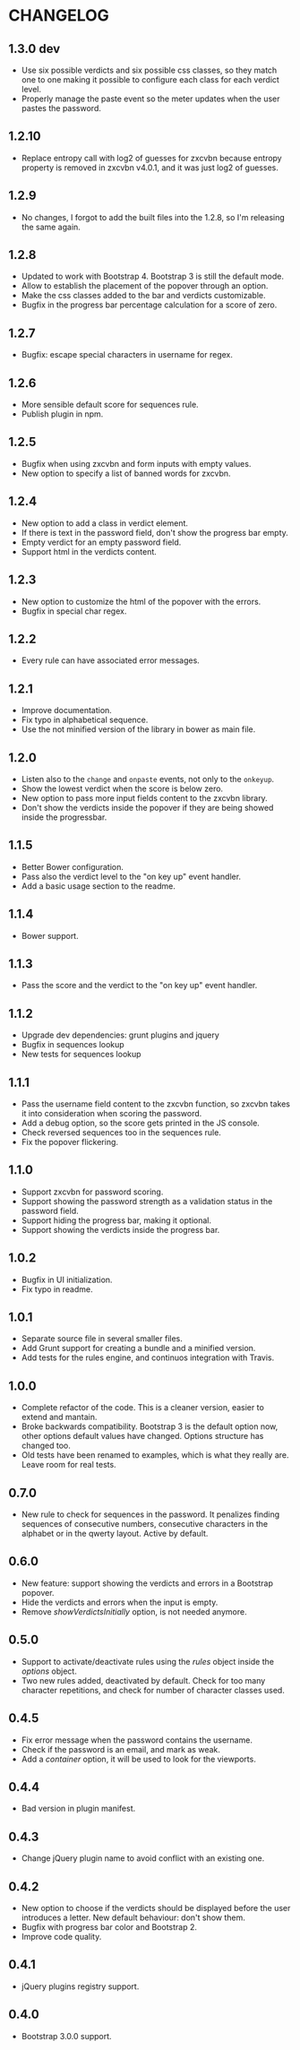 # CHANGELOG

## 1.3.0 dev

- Use six possible verdicts and six possible css classes, so they match one
  to one making it possible to configure each class for each verdict level.
- Properly manage the paste event so the meter updates when the user pastes the
  password.

## 1.2.10

- Replace entropy call with log2 of guesses for zxcvbn because entropy property
  is removed in zxcvbn v4.0.1, and it was just log2 of guesses.

## 1.2.9

- No changes, I forgot to add the built files into the 1.2.8, so I'm releasing
  the same again.

## 1.2.8

- Updated to work with Bootstrap 4. Bootstrap 3 is still the default mode.
- Allow to establish the placement of the popover through an option.
- Make the css classes added to the bar and verdicts customizable.
- Bugfix in the progress bar percentage calculation for a score of zero.

## 1.2.7

- Bugfix: escape special characters in username for regex.

## 1.2.6

- More sensible default score for sequences rule.
- Publish plugin in npm.

## 1.2.5

- Bugfix when using zxcvbn and form inputs with empty values.
- New option to specify a list of banned words for zxcvbn.

## 1.2.4

- New option to add a class in verdict element.
- If there is text in the password field, don't show the progress bar empty.
- Empty verdict for an empty password field.
- Support html in the verdicts content.

## 1.2.3

- New option to customize the html of the popover with the errors.
- Bugfix in special char regex.

## 1.2.2

- Every rule can have associated error messages.

## 1.2.1

- Improve documentation.
- Fix typo in alphabetical sequence.
- Use the not minified version of the library in bower as main file.

## 1.2.0

- Listen also to the `change` and `onpaste` events, not only to the `onkeyup`.
- Show the lowest verdict when the score is below zero.
- New option to pass more input fields content to the zxcvbn library.
- Don't show the verdicts inside the popover if they are being showed inside
  the progressbar.

## 1.1.5

- Better Bower configuration.
- Pass also the verdict level to the "on key up" event handler.
- Add a basic usage section to the readme.

## 1.1.4

- Bower support.

## 1.1.3

- Pass the score and the verdict to the "on key up" event handler.

## 1.1.2

- Upgrade dev dependencies: grunt plugins and jquery
- Bugfix in sequences lookup
- New tests for sequences lookup

## 1.1.1

- Pass the username field content to the zxcvbn function, so zxcvbn takes it
  into consideration when scoring the password.
- Add a debug option, so the score gets printed in the JS console.
- Check reversed sequences too in the sequences rule.
- Fix the popover flickering.

## 1.1.0

- Support zxcvbn for password scoring.
- Support showing the password strength as a validation status in the password
  field.
- Support hiding the progress bar, making it optional.
- Support showing the verdicts inside the progress bar.

## 1.0.2

- Bugfix in UI initialization.
- Fix typo in readme.

## 1.0.1

- Separate source file in several smaller files.
- Add Grunt support for creating a bundle and a minified version.
- Add tests for the rules engine, and continuos integration with Travis.

## 1.0.0

- Complete refactor of the code. This is a cleaner version, easier to extend
  and mantain.
- Broke backwards compatibility. Bootstrap 3 is the default option now, other
  options default values have changed. Options structure has changed too.
- Old tests have been renamed to examples, which is what they really are. Leave
  room for real tests.

## 0.7.0

- New rule to check for sequences in the password. It penalizes finding
  sequences of consecutive numbers, consecutive characters in the alphabet or
  in the qwerty layout. Active by default.

## 0.6.0

- New feature: support showing the verdicts and errors in a Bootstrap popover.
- Hide the verdicts and errors when the input is empty.
- Remove _showVerdictsInitially_ option, is not needed anymore.

## 0.5.0

- Support to activate/deactivate rules using the _rules_ object inside the
  _options_ object.
- Two new rules added, deactivated by default. Check for too many character
  repetitions, and check for number of character classes used.

## 0.4.5

- Fix error message when the password contains the username.
- Check if the password is an email, and mark as weak.
- Add a _container_ option, it will be used to look for the viewports.

## 0.4.4

- Bad version in plugin manifest.

## 0.4.3

- Change jQuery plugin name to avoid conflict with an existing one.

## 0.4.2

- New option to choose if the verdicts should be displayed before the user
  introduces a letter. New default behaviour: don't show them.
- Bugfix with progress bar color and Bootstrap 2.
- Improve code quality.

## 0.4.1

- jQuery plugins registry support.

## 0.4.0

- Bootstrap 3.0.0 support.

